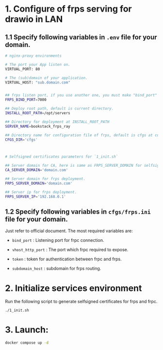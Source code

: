 # 1. Configure of frps serving for drawio in LAN

## 1.1 Specify following variables in `.env` file for your domain.

```bash
# nginx-proxy environments

# The port your App listen on.
VIRTUAL_PORT: 80

# The (sub)domain of your application.
VIRTUAL_HOST: "sub.domain.com"


## frps listen port, if you use another one, you must make "bind_port" as the same in frps.ini .
FRPS_BIND_PORT=7000

## Deploy root path, default is current directory.
INSTALL_ROOT_PATH=/opt/servers

## Directory for deployment at INSTALL_ROOT_PATH
SERVER_NAME=bookstack_frps_ray

## Directory name for configuration file of frps, default is cfgs at current directory.
CFGS_DIR='cfgs'



# Selfsigned certificates parameters for `1_init.sh`

## Server domain for CA, here is same as FRPS_SERVER_DOMAIN for selfsigned certificates.
CA_SERVER_DOMAIN='domain.com'

## Server domain for frps deployment.
FRPS_SERVER_DOMAIN='domain.com'

## Server ip for frps deployment.
FRPS_SERVER_IP='192.168.0.1'
```


## 1.2 Specify following variables in `cfgs/frps.ini` file for your domain.
Just refer to official document.
The most required variables are:

* `bind_port` : Listening port for frpc connection.
* `vhost_http_port` : The port which frpc required to expose.

* `token` : token for authentication between frpc and frps.
* `subdomain_host` : subdomain for frps routing.


# 2. Initialize services environment

Run the following script to generate selfsigned certificates for frps and frpc.

```bash
./1_init.sh
```

# 3. Launch:

```bash
docker compose up -d
```


